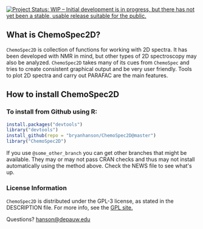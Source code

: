 [![Project Status: WIP – Initial development is in progress, but there has not yet been a stable, usable release suitable for the public.](http://www.repostatus.org/badges/latest/wip.svg)](http://www.repostatus.org/#wip)

## What is ChemoSpec2D?

`ChemoSpec2D` is  collection of functions for working with 2D spectra.  It has been developed with NMR in mind, but other types of 2D spectroscopy may also be analyzed. `ChemoSpec2D` takes many of its cues from `ChemoSpec` and tries to create consistent graphical output and be very user friendly.  Tools to plot 2D spectra and carry out PARAFAC are the main features.

## How to install ChemoSpec2D

### To install from Github using R:

````r
install.packages("devtools")
library("devtools")
install_github(repo = "bryanhanson/ChemoSpec2D@master")
library("ChemoSpec2D")
````
If you use `@some_other_branch` you can get other branches that might be available.  They may or may not pass CRAN checks and thus may not install automatically using the method above.  Check the NEWS file to see what's up.

### License Information

`ChemoSpec2D` is distributed under the GPL-3 license, as stated in the DESCRIPTION file.  For more info, see the [GPL site.](https://gnu.org/licenses/gpl.html)

Questions?  hanson@depauw.edu
